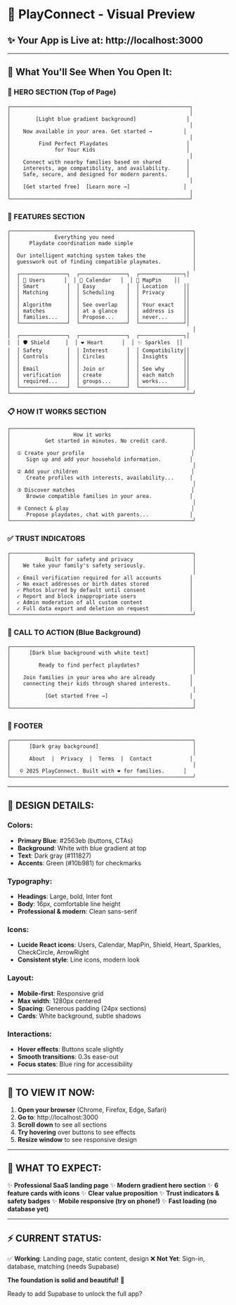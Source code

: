 # 🎨 PlayConnect - Visual Preview

## ✨ Your App is Live at: http://localhost:3000

---

## 📱 What You'll See When You Open It:

### 🎯 HERO SECTION (Top of Page)
```
┌─────────────────────────────────────────────────────────┐
│                                                         │
│        [Light blue gradient background]                │
│                                                         │
│    Now available in your area. Get started →          │
│                                                         │
│         Find Perfect Playdates                         │
│              for Your Kids                             │
│                                                         │
│    Connect with nearby families based on shared        │
│    interests, age compatibility, and availability.     │
│    Safe, secure, and designed for modern parents.      │
│                                                         │
│    [Get started free]  [Learn more →]                 │
│                                                         │
└─────────────────────────────────────────────────────────┘
```

### 🌟 FEATURES SECTION
```
┌──────────────────────────────────────────────────────────┐
│              Everything you need                         │
│      Playdate coordination made simple                   │
│                                                          │
│  Our intelligent matching system takes the               │
│  guesswork out of finding compatible playmates.          │
│                                                          │
│  ┌───────────────┐  ┌───────────────┐  ┌──────────────┐│
│  │ 👥 Users      │  │ 📅 Calendar   │  │ 📍 MapPin    ││
│  │ Smart         │  │ Easy          │  │ Location     ││
│  │ Matching      │  │ Scheduling    │  │ Privacy      ││
│  │               │  │               │  │              ││
│  │ Algorithm     │  │ See overlap   │  │ Your exact   ││
│  │ matches       │  │ at a glance   │  │ address is   ││
│  │ families...   │  │ Propose...    │  │ never...     ││
│  └───────────────┘  └───────────────┘  └──────────────┘│
│                                                          │
│  ┌───────────────┐  ┌───────────────┐  ┌──────────────┐│
│  │ 🛡️ Shield     │  │ ❤️ Heart      │  │ ✨ Sparkles  ││
│  │ Safety        │  │ Interest      │  │ Compatibility││
│  │ Controls      │  │ Circles       │  │ Insights     ││
│  │               │  │               │  │              ││
│  │ Email         │  │ Join or       │  │ See why      ││
│  │ verification  │  │ create        │  │ each match   ││
│  │ required...   │  │ groups...     │  │ works...     ││
│  └───────────────┘  └───────────────┘  └──────────────┘│
└──────────────────────────────────────────────────────────┘
```

### 📋 HOW IT WORKS SECTION
```
┌──────────────────────────────────────────────────────────┐
│                    How it works                          │
│           Get started in minutes. No credit card.        │
│                                                          │
│  ① Create your profile                                  │
│     Sign up and add your household information.         │
│                                                          │
│  ② Add your children                                    │
│     Create profiles with interests, availability...     │
│                                                          │
│  ③ Discover matches                                     │
│     Browse compatible families in your area.            │
│                                                          │
│  ④ Connect & play                                       │
│     Propose playdates, chat with parents...             │
└──────────────────────────────────────────────────────────┘
```

### ✅ TRUST INDICATORS
```
┌──────────────────────────────────────────────────────────┐
│           Built for safety and privacy                   │
│    We take your family's safety seriously.               │
│                                                          │
│  ✓ Email verification required for all accounts         │
│  ✓ No exact addresses or birth dates stored             │
│  ✓ Photos blurred by default until consent              │
│  ✓ Report and block inappropriate users                 │
│  ✓ Admin moderation of all custom content               │
│  ✓ Full data export and deletion on request             │
└──────────────────────────────────────────────────────────┘
```

### 🎯 CALL TO ACTION (Blue Background)
```
┌──────────────────────────────────────────────────────────┐
│      [Dark blue background with white text]              │
│                                                          │
│         Ready to find perfect playdates?                 │
│                                                          │
│    Join families in your area who are already           │
│    connecting their kids through shared interests.      │
│                                                          │
│           [Get started free →]                          │
│                                                          │
└──────────────────────────────────────────────────────────┘
```

### 📝 FOOTER
```
┌──────────────────────────────────────────────────────────┐
│      [Dark gray background]                              │
│                                                          │
│      About  |  Privacy  |  Terms  |  Contact            │
│                                                          │
│   © 2025 PlayConnect. Built with ❤️ for families.      │
└──────────────────────────────────────────────────────────┘
```

---

## 🎨 DESIGN DETAILS:

### Colors:
- **Primary Blue**: #2563eb (buttons, CTAs)
- **Background**: White with blue gradient at top
- **Text**: Dark gray (#111827)
- **Accents**: Green (#10b981) for checkmarks

### Typography:
- **Headings**: Large, bold, Inter font
- **Body**: 16px, comfortable line height
- **Professional & modern**: Clean sans-serif

### Icons:
- **Lucide React icons**: Users, Calendar, MapPin, Shield, Heart, Sparkles, CheckCircle, ArrowRight
- **Consistent style**: Line icons, modern look

### Layout:
- **Mobile-first**: Responsive grid
- **Max width**: 1280px centered
- **Spacing**: Generous padding (24px sections)
- **Cards**: White background, subtle shadows

### Interactions:
- **Hover effects**: Buttons scale slightly
- **Smooth transitions**: 0.3s ease-out
- **Focus states**: Blue ring for accessibility

---

## 🚀 TO VIEW IT NOW:

1. **Open your browser** (Chrome, Firefox, Edge, Safari)
2. **Go to**: http://localhost:3000
3. **Scroll down** to see all sections
4. **Try hovering** over buttons to see effects
5. **Resize window** to see responsive design

---

## 📸 WHAT TO EXPECT:

✨ **Professional SaaS landing page**
✨ **Modern gradient hero section**
✨ **6 feature cards with icons**
✨ **Clear value proposition**
✨ **Trust indicators & safety badges**
✨ **Mobile responsive (try on phone!)**
✨ **Fast loading (no database yet)**

---

## ⚡ CURRENT STATUS:

✅ **Working**: Landing page, static content, design
❌ **Not Yet**: Sign-in, database, matching (needs Supabase)

**The foundation is solid and beautiful!** 🎉

Ready to add Supabase to unlock the full app?
